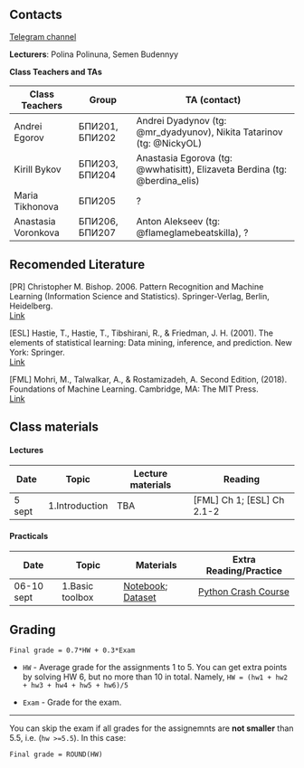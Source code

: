 
## Contacts

[Telegram channel](https://t.me/+0G5ev2gTmEo3ODYy)

**Lecturers**: Polina Polinuna, Semen Budennyy

**Class Teachers and TAs**

| Class Teachers | Group| TA (contact)|  
|----------------|------|-------|
|Andrei Egorov|БПИ201, БПИ202|Andrei Dyadynov (tg: @mr_dyadyunov), Nikita Tatarinov (tg: @NickyOL)|
|Kirill Bykov|БПИ203, БПИ204| Anastasia Egorova (tg: @wwhatisitt), Elizaveta Berdina (tg: @berdina_elis)|
|Maria Tikhonova|БПИ205|? |
|Anastasia Voronkova|БПИ206, БПИ207| Anton Alekseev (tg: @flameglamebeatskilla), ?|


## Recomended Literature

[PR] Christopher M. Bishop. 2006. Pattern Recognition and Machine Learning (Information Science and Statistics). Springer-Verlag, Berlin, Heidelberg.\
[Link](http://users.isr.ist.utl.pt/~wurmd/Livros/school/Bishop%20-%20Pattern%20Recognition%20And%20Machine%20Learning%20-%20Springer%20%202006.pdf)

[ESL] Hastie, T., Hastie, T., Tibshirani, R., & Friedman, J. H. (2001). The elements of statistical learning: Data mining, inference, and prediction. New York: Springer.\
[Link](https://web.stanford.edu/~hastie/Papers/ESLII.pdf)

[FML] Mohri, M., Talwalkar, A., & Rostamizadeh, A. Second Edition, (2018). Foundations of Machine Learning. Cambridge, MA: The MIT Press.\
[Link](https://cs.nyu.edu/~mohri/mlbook/)

## Class materials

#### Lectures


| Date | Topic | Lecture materials| Reading|
|------|-------|------------------|--------|
|5 sept|1.Introduction| TBA |[FML] Ch 1; [ESL] Ch 2.1-2 |


#### Practicals

| Date | Topic | Materials| Extra Reading/Practice|  
|------|-------|----------|-----------------------|
|06-10 sept|1.Basic toolbox| [Notebook](week01/01_HSE_PE_Intro_to_Python_v4.ipynb); [Dataset](week01/dpo_1-2_winemag-data_first150k.csv)|[Python Crash Course](week01/Additional_notebooks/)|



## Grading
```Final grade = 0.7*HW + 0.3*Exam```

* `HW` - Average grade for the assignments 1 to 5. 
You can get extra points by solving HW 6, but no more than 10 in total. Namely, `HW = (hw1 + hw2 + hw3 + hw4 + hw5 + hw6)/5`


* `Exam` -  Grade for the exam. 
 ---
 
You can skip the exam if all grades for the assignemnts are **not smaller** than 5.5, i.e. (`hw >=5.5`). 
In this case:

```Final grade = ROUND(HW)```
